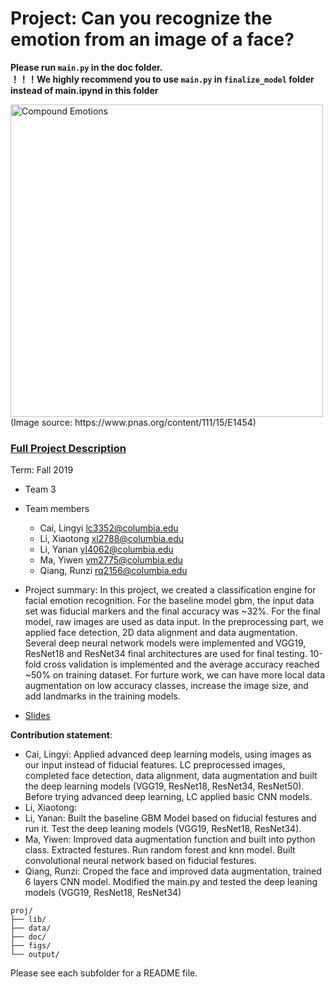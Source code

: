 # Project: Can you recognize the emotion from an image of a face? 

**Please run `main.py` in the doc folder. <br>**
**！！！We highly recommend you to use `main.py` in `finalize_model` folder instead of main.ipynd in this folder**<br>


<img src="figs/CE.jpg" alt="Compound Emotions" width="500"/>
(Image source: https://www.pnas.org/content/111/15/E1454)

### [Full Project Description](doc/project3_desc.md)

Term: Fall 2019

+ Team 3
+ Team members
	+ Cai, Lingyi lc3352@columbia.edu
	+ Li, Xiaotong xl2788@columbia.edu
	+ Li, Yanan yl4062@columbia.edu
	+ Ma, Yiwen ym2775@columbia.edu
	+ Qiang, Runzi rq2156@columbia.edu

+ Project summary: In this project, we created a classification engine for facial emotion recognition. For the baseline model gbm, the input data set was fiducial markers and the final accuracy was ~32%. For the final model, raw images are used as data input. In the preprocessing part, we applied face detection, 2D data alignment and data augmentation. Several deep neural network models were implemented and VGG19, ResNet18 and ResNet34 final architectures are used for final testing. 10-fold cross validation is implemented and the average accuracy reached ~50% on training dataset. For furture work, we can have more local data augmentation on low accuracy classes, increase the image size, and add landmarks in the training models.

+ [Slides](https://docs.google.com/presentation/d/18b-wnVFckduUIE9Pi8Lmz4zYw1i6TVK1QgyV84W0Ve8/edit?ts=5db879e4#slide=id.p)
	
**Contribution statement**: 

+ Cai, Lingyi: Applied advanced deep learning models, using images as our input instead of fiducial features. LC preprocessed images, completed face detection, data alignment, data augmentation and built the deep learning models (VGG19, ResNet18, ResNet34, ResNet50). Before trying advanced deep learning, LC applied basic CNN models.
+ Li, Xiaotong:
+ Li, Yanan: Built the baseline GBM Model based on fiducial festures and run it. Test the deep leaning models  (VGG19, ResNet18, ResNet34). 
+ Ma, Yiwen: Improved data augmentation function and built into python class. Extracted festures. Run random forest and knn model. Built convolutional neural network based on fiducial festures. 
+ Qiang, Runzi: Croped the face and improved data augmentation, trained 6 layers CNN model. Modified the main.py and tested the deep leaning models  (VGG19, ResNet18, ResNet34)



```
proj/
├── lib/
├── data/
├── doc/
├── figs/
└── output/
```

Please see each subfolder for a README file.
